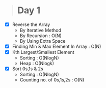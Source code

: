 > # Day 1
- [x] Reverse the Array
    - By Iterative Method 
    - By Recursion : O(N)
    - By Using Extra Space  
- [x] Finding Min & Max Element In Array : O(N)
- [x] Kth Largest/Smallest Element
  - Sorting : O(NlogN)
  - Heap : O(Nlogk)  
- [x] Sort 0s,1s & 2s
  - Sorting : O(NlogN)
  - Counting no. of 0s,1s,2s : O(N)
